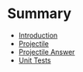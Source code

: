 # Summary

* [Introduction](README.md)
* [Projectile](projectile.md)
* [Projectile Answer](projectile_answer.md)
* [Unit Tests](unit_tests.md)


